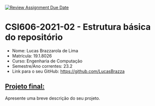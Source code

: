 [![Review Assignment Due Date](https://classroom.github.com/assets/deadline-readme-button-24ddc0f5d75046c5622901739e7c5dd533143b0c8e959d652212380cedb1ea36.svg)](https://classroom.github.com/a/OP3aNSDP)
# **CSI606-2021-02 - Estrutura básica do repositório**


- Nome: Lucas Brazzarola de Lima  
- Matrícula: 19.1.8026
- Curso: Engenharia de Computação
- Semestre/Ano correntes: 23.2
- Link para o seu GitHub: https://github.com/LucasBrazza

## [Projeto final:](./Projeto/README.md)

Apresente uma breve descrição do seu projeto.
